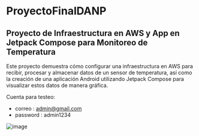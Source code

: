 # ProyectoFinalDANP
## Proyecto de Infraestructura en AWS y App en Jetpack Compose para Monitoreo de Temperatura
Este proyecto demuestra cómo configurar una infraestructura en AWS para recibir, procesar y almacenar datos de un sensor de temperatura, así como la creación de una aplicación Android utilizando Jetpack Compose para visualizar estos datos de manera gráfica.

Cuenta para testeo: 
- correo : admin@gmail.com
- password : admin1234
  
![image](https://github.com/limpker10/ProyectoFinalDANP/assets/78027312/da3ba6ec-ce2e-4507-aee6-f66e5a8b5295)


